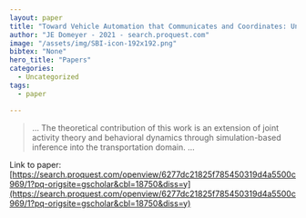 ```yaml
---
layout: paper
title: "Toward Vehicle Automation that Communicates and Coordinates: Understanding Road User Behavior"
author: "JE Domeyer - 2021 - search.proquest.com"
image: "/assets/img/SBI-icon-192x192.png"
bibtex: "None"
hero_title: "Papers"
categories:
  - Uncategorized
tags:
  - paper

---
```

>… The theoretical contribution of this work is an extension of joint activity theory and behavioral dynamics through simulation-based inference into the transportation domain. …

Link to paper: [https://search.proquest.com/openview/6277dc21825f785450319d4a5500c969/1?pq-origsite=gscholar&cbl=18750&diss=y](https://search.proquest.com/openview/6277dc21825f785450319d4a5500c969/1?pq-origsite=gscholar&cbl=18750&diss=y)


